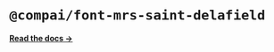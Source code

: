 # `@compai/font-mrs-saint-delafield`

[**Read the docs &rarr;**](https://components.ai/docs/typefaces/mrs-saint-delafield)
